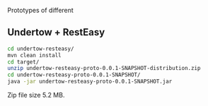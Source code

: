 
Prototypes of different 

## Undertow + RestEasy

```bash 
cd undertow-resteasy/
mvn clean install
cd target/
unzip undertow-resteasy-proto-0.0.1-SNAPSHOT-distribution.zip
cd undertow-resteasy-proto-0.0.1-SNAPSHOT/
java -jar undertow-resteasy-proto-0.0.1-SNAPSHOT.jar
```

Zip file size 5.2 MB.
